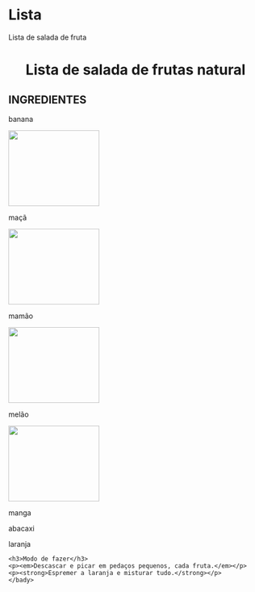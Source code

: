 # Lista
Lista de salada de fruta
<!DOCTYPE.html>
<html lang="PT-BR">
  <head>
  <meta charset="UTF-8">
  <title>Salada de frutas</title>
 </head>
  
  <bady>
    <h1 style="text-align: center"> Lista de salada de frutas natural</h1>
<h2> INGREDIENTES</h2>
    <p>banana</p> <img src="https://www.infoescola.com/wp-content/uploads/2010/04/banana_600797891.jpg" width=180 height=150">
    <p>maçã</p> <img src="https://supremaessencias.com.br/wp-content/uploads/2021/12/macavermelha1.jpg" width=180 height=150">
    <p>mamão</p> <img src="https://d3ugyf2ht6aenh.cloudfront.net/stores/746/397/products/mamao-100441-811e424e6417110f2915221706327046-480-0.jpg" width=180 height=150">
    <p>melão</p> <img src="https://www.bioanaliseoc.com.br/wp-content/uploads/2017/08/img-342312-melao-e-melancia-para-o-chile-4-840x424.jpg" width=180 height=150">
    <p>manga</p>
    <p>abacaxi</p>
    <p>laranja</p>
    
    <h3>Modo de fazer</h3>
    <p><em>Descascar e picar em pedaços pequenos, cada fruta.</em></p>
    <p><strong>Espremer a laranja e misturar tudo.</strong></p>
    </bady>
